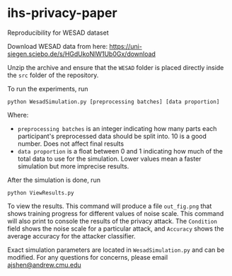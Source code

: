 # ihs-privacy-paper
Reproducibility for WESAD dataset

Download WESAD data from here: https://uni-siegen.sciebo.de/s/HGdUkoNlW1Ub0Gx/download

Unzip the archive and ensure that the `WESAD` folder is placed directly inside the `src` folder of the repository.

To run the experiments, run 
```
python WesadSimulation.py [preprocessing batches] [data proportion]
```
Where:

- `preprocessing batches` is an integer indicating how many parts each participant's preprocessed data should be split into. 10 is a good number. Does not affect final results
- `data proportion` is a float between 0 and 1 indicating how much of the total data to use for the simulation. Lower values mean a faster simulation but more imprecise results.

After the simulation is done, run

```
python ViewResults.py
```

To view the results. This command will produce a file `out_fig.png` that shows training progress for different values of noise scale. This command will also print to console the results of the privacy attack. The `Condition` field shows the noise scale for a particular attack, and `Accuracy` shows the average accuracy for the attacker classifier.

Exact simulation parameters are located in `WesadSimulation.py` and can be modified. For any questions for concerns, please email ajshen@andrew.cmu.edu

